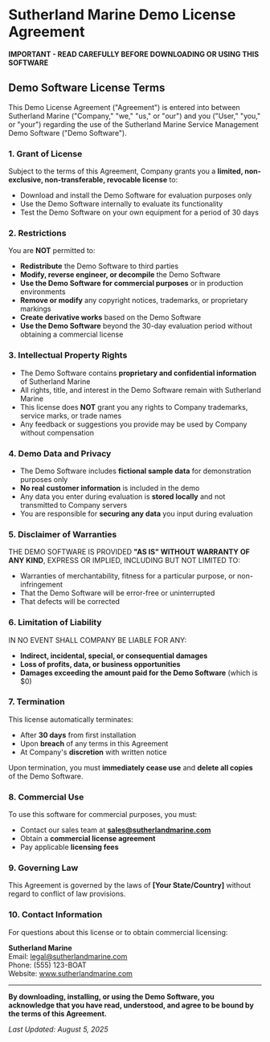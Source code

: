 # Sutherland Marine Demo License Agreement

**IMPORTANT - READ CAREFULLY BEFORE DOWNLOADING OR USING THIS SOFTWARE**

## Demo Software License Terms

This Demo License Agreement ("Agreement") is entered into between Sutherland Marine ("Company," "we," "us," or "our") and you ("User," "you," or "your") regarding the use of the Sutherland Marine Service Management Demo Software ("Demo Software").

### 1. Grant of License

Subject to the terms of this Agreement, Company grants you a **limited, non-exclusive, non-transferable, revocable license** to:
- Download and install the Demo Software for evaluation purposes only
- Use the Demo Software internally to evaluate its functionality
- Test the Demo Software on your own equipment for a period of 30 days

### 2. Restrictions

You are **NOT** permitted to:
- **Redistribute** the Demo Software to third parties
- **Modify, reverse engineer, or decompile** the Demo Software
- **Use the Demo Software for commercial purposes** or in production environments
- **Remove or modify** any copyright notices, trademarks, or proprietary markings
- **Create derivative works** based on the Demo Software
- **Use the Demo Software** beyond the 30-day evaluation period without obtaining a commercial license

### 3. Intellectual Property Rights

- The Demo Software contains **proprietary and confidential information** of Sutherland Marine
- All rights, title, and interest in the Demo Software remain with Sutherland Marine
- This license does **NOT** grant you any rights to Company trademarks, service marks, or trade names
- Any feedback or suggestions you provide may be used by Company without compensation

### 4. Demo Data and Privacy

- The Demo Software includes **fictional sample data** for demonstration purposes only
- **No real customer information** is included in the demo
- Any data you enter during evaluation is **stored locally** and not transmitted to Company servers
- You are responsible for **securing any data** you input during evaluation

### 5. Disclaimer of Warranties

THE DEMO SOFTWARE IS PROVIDED **"AS IS" WITHOUT WARRANTY OF ANY KIND**, EXPRESS OR IMPLIED, INCLUDING BUT NOT LIMITED TO:
- Warranties of merchantability, fitness for a particular purpose, or non-infringement
- That the Demo Software will be error-free or uninterrupted
- That defects will be corrected

### 6. Limitation of Liability

IN NO EVENT SHALL COMPANY BE LIABLE FOR ANY:
- **Indirect, incidental, special, or consequential damages**
- **Loss of profits, data, or business opportunities**
- **Damages exceeding the amount paid for the Demo Software** (which is $0)

### 7. Termination

This license automatically terminates:
- After **30 days** from first installation
- Upon **breach** of any terms in this Agreement
- At Company's **discretion** with written notice

Upon termination, you must **immediately cease use** and **delete all copies** of the Demo Software.

### 8. Commercial Use

To use this software for commercial purposes, you must:
- Contact our sales team at **sales@sutherlandmarine.com**
- Obtain a **commercial license agreement**
- Pay applicable **licensing fees**

### 9. Governing Law

This Agreement is governed by the laws of **[Your State/Country]** without regard to conflict of law provisions.

### 10. Contact Information

For questions about this license or to obtain commercial licensing:

**Sutherland Marine**  
Email: legal@sutherlandmarine.com  
Phone: (555) 123-BOAT  
Website: www.sutherlandmarine.com

---

**By downloading, installing, or using the Demo Software, you acknowledge that you have read, understood, and agree to be bound by the terms of this Agreement.**

*Last Updated: August 5, 2025*
